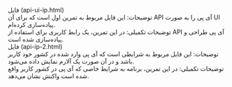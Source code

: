 فایل (api-ui-ip.html) <br>توضیحات: این فایل مربوط به تمرین اول است که برای آن API آی پی را به صورت UI پیاده‌سازی کرده‌ام.<br>
توضیحات تکمیلی: در این تمرین، یک رابط کاربری برای استفاده از API آی پی طراحی و پیاده‌سازی شده است.<br>
فایل (api-ip-2.html)<br> توضیحات: این فایل مربوط به شرایطی است که آی پی وارد شده در کشور خود کاربر باشد و در آن صورت یک آلارم نمایش داده می‌شود.<br>
توضیحات تکمیلی: در این تمرین، برنامه به شرایط خاصی که آی پی در کشور کاربر واقع شده است واکنش نشان می‌دهد.
